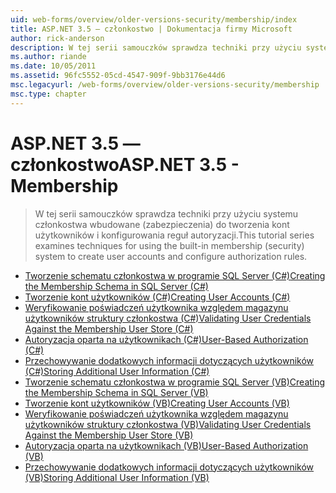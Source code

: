 ```yaml
---
uid: web-forms/overview/older-versions-security/membership/index
title: ASP.NET 3.5 — członkostwo | Dokumentacja firmy Microsoft
author: rick-anderson
description: W tej serii samouczków sprawdza techniki przy użyciu systemu członkostwa wbudowane (zabezpieczenia) do tworzenia kont użytkowników i konfigurowania reguł autoryzacji.
ms.author: riande
ms.date: 10/05/2011
ms.assetid: 96fc5552-05cd-4547-909f-9bb3176e44d6
msc.legacyurl: /web-forms/overview/older-versions-security/membership
msc.type: chapter
---
```

<a name="aspnet-35---membership"></a><span data-ttu-id="11a2b-103">ASP.NET 3.5 — członkostwo</span><span class="sxs-lookup"><span data-stu-id="11a2b-103">ASP.NET 3.5 - Membership</span></span>
====================
> <span data-ttu-id="11a2b-104">W tej serii samouczków sprawdza techniki przy użyciu systemu członkostwa wbudowane (zabezpieczenia) do tworzenia kont użytkowników i konfigurowania reguł autoryzacji.</span><span class="sxs-lookup"><span data-stu-id="11a2b-104">This tutorial series examines techniques for using the built-in membership (security) system to create user accounts and configure authorization rules.</span></span>


- [<span data-ttu-id="11a2b-105">Tworzenie schematu członkostwa w programie SQL Server (C#)</span><span class="sxs-lookup"><span data-stu-id="11a2b-105">Creating the Membership Schema in SQL Server (C#)</span></span>](creating-the-membership-schema-in-sql-server-cs.md)
- [<span data-ttu-id="11a2b-106">Tworzenie kont użytkowników (C#)</span><span class="sxs-lookup"><span data-stu-id="11a2b-106">Creating User Accounts (C#)</span></span>](creating-user-accounts-cs.md)
- [<span data-ttu-id="11a2b-107">Weryfikowanie poświadczeń użytkownika względem magazynu użytkowników struktury członkostwa (C#)</span><span class="sxs-lookup"><span data-stu-id="11a2b-107">Validating User Credentials Against the Membership User Store (C#)</span></span>](validating-user-credentials-against-the-membership-user-store-cs.md)
- [<span data-ttu-id="11a2b-108">Autoryzacja oparta na użytkownikach (C#)</span><span class="sxs-lookup"><span data-stu-id="11a2b-108">User-Based Authorization (C#)</span></span>](user-based-authorization-cs.md)
- [<span data-ttu-id="11a2b-109">Przechowywanie dodatkowych informacji dotyczących użytkowników (C#)</span><span class="sxs-lookup"><span data-stu-id="11a2b-109">Storing Additional User Information (C#)</span></span>](storing-additional-user-information-cs.md)
- [<span data-ttu-id="11a2b-110">Tworzenie schematu członkostwa w programie SQL Server (VB)</span><span class="sxs-lookup"><span data-stu-id="11a2b-110">Creating the Membership Schema in SQL Server (VB)</span></span>](creating-the-membership-schema-in-sql-server-vb.md)
- [<span data-ttu-id="11a2b-111">Tworzenie kont użytkowników (VB)</span><span class="sxs-lookup"><span data-stu-id="11a2b-111">Creating User Accounts (VB)</span></span>](creating-user-accounts-vb.md)
- [<span data-ttu-id="11a2b-112">Weryfikowanie poświadczeń użytkownika względem magazynu użytkowników struktury członkostwa (VB)</span><span class="sxs-lookup"><span data-stu-id="11a2b-112">Validating User Credentials Against the Membership User Store (VB)</span></span>](validating-user-credentials-against-the-membership-user-store-vb.md)
- [<span data-ttu-id="11a2b-113">Autoryzacja oparta na użytkownikach (VB)</span><span class="sxs-lookup"><span data-stu-id="11a2b-113">User-Based Authorization (VB)</span></span>](user-based-authorization-vb.md)
- [<span data-ttu-id="11a2b-114">Przechowywanie dodatkowych informacji dotyczących użytkowników (VB)</span><span class="sxs-lookup"><span data-stu-id="11a2b-114">Storing Additional User Information (VB)</span></span>](storing-additional-user-information-vb.md)
